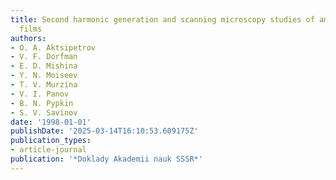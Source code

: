 ```yaml
---
title: Second harmonic generation and scanning microscopy studies of amorphous carbon
  films
authors:
- O. A. Aktsipetrov
- V. F. Dorfman
- E. D. Mishina
- Y. N. Moiseev
- T. V. Murzina
- V. I. Panov
- B. N. Pypkin
- S. V. Savinov
date: '1998-01-01'
publishDate: '2025-03-14T16:10:53.609175Z'
publication_types:
- article-journal
publication: '*Doklady Akademii nauk SSSR*'
---
```

